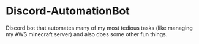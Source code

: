 # Discord-AutomationBot
Discord bot that automates many of my most tedious tasks (like managing my AWS minecraft server) and also does some other fun things.
